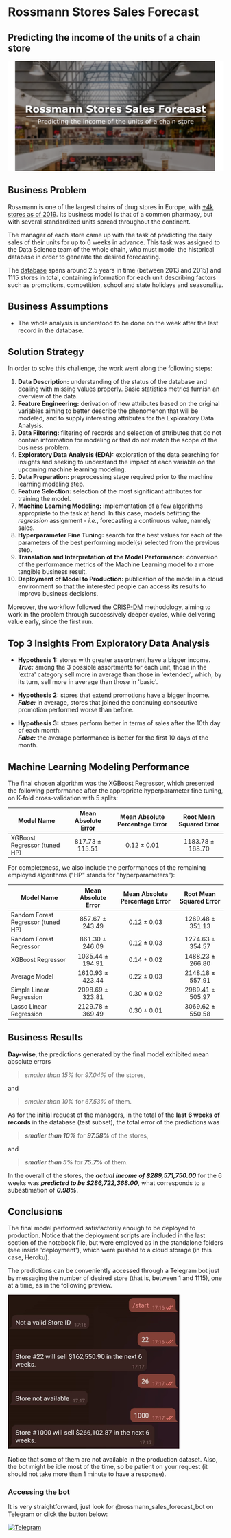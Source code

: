 # Rossmann Stores Sales Forecast

## Predicting the income of the units of a chain store

![](cover.png)

## Business Problem

Rossmann is one of the largest chains of drug stores in Europe, with [+4k stores as of 2019](https://www.retail-index.com/sectors/personalcareretailersineurope.aspx). Its business model is that of a common pharmacy, but with several standardized units spread throughout the continent.

The manager of each store came up with the task of predicting the daily sales of their units for up to 6 weeks in advance. This task was assigned to the Data Science team of the whole chain, who must model the historical database in order to generate the desired forecasting. 

The [database](https://www.kaggle.com/c/rossmann-store-sales) spans around 2.5 years in time (between 2013 and 2015) and 1115 stores in total, containing information for each unit describing factors such as promotions, competition, school and state holidays and seasonality.

## Business Assumptions

- The whole analysis is understood to be done on the week after the last record in the database.

## Solution Strategy

In order to solve this challenge, the work went along the following steps:
1. **Data Description:** understanding of the status of the database and dealing with missing values properly. Basic statistics metrics furnish an overview of the data.  
2. **Feature Engineering:** derivation of new attributes based on the original variables aiming to better describe the phenomenon that will be modeled, and to supply interesting attributes for the Exploratory Data Analysis.
3. **Data Filtering:** filtering of records and selection of attributes that do not contain information for modeling or that do not match the scope of the business problem.
4. **Exploratory Data Analysis (EDA):** exploration of the data searching for insights and seeking to understand the impact of each variable on the upcoming machine learning modeling.
5. **Data Preparation:** preprocessing stage required prior to the machine learning modeling step.
6. **Feature Selection:** selection of the most significant attributes for training the model.
7. **Machine Learning Modeling:** implementation of a few algorithms appropriate to the task at hand. In this case, models befitting the *regression* assignment - *i.e.*, forecasting a continuous value, namely sales.
8. **Hyperparameter Fine Tuning:** search for the best values for each of the parameters of the best performing model(s) selected from the previous step.
9. **Translation and Interpretation of the Model Performance:** conversion of the performance metrics of the Machine Learning model to a more tangible business result.
10. **Deployment of Model to Production:** publication of the model in a cloud environment so that the interested people can access its results to improve business decisions.

Moreover, the workflow followed the [CRISP-DM](https://www.datascience-pm.com/crisp-dm-2/) methodology, aiming to work in the problem through successively deeper cycles, while delivering value early, since the first run. 

## Top 3 Insights From Exploratory Data Analysis

- **Hypothesis 1:** stores with greater assortment have a bigger income.  
   ***True:*** among the 3 possible assortments for each unit, those in the 'extra' category sell more in average than those in 'extended', which, by its turn, sell more in average than those in 'basic'.

- **Hypothesis 2:** stores that extend promotions have a bigger income.  
   ***False:*** in average, stores that joined the continuing consecutive promotion performed worse than before.

- **Hypothesis 3:** stores perform better in terms of sales after the 10th day of each month.  
   ***False:*** the average performance is better for the first 10 days of the month.

## Machine Learning Modeling Performance

The final chosen algorithm was the XGBoost Regressor, which presented the following performance after the appropriate hyperparameter fine tuning, on K-fold cross-validation with 5 splits:  

| Model Name | Mean Absolute Error | Mean Absolute Percentage Error | Root Mean Squared Error |
| ---- | :----: | :----: | :----: |
| XGBoost Regressor (tuned HP) | 817.73 &pm; 115.51 | 0.12 &pm; 0.01 | 1183.78 &pm; 168.70 |

For completeness, we also include the performances of the remaining employed algorithms ("HP" stands for "hyperparameters"):

| Model Name | Mean Absolute Error | Mean Absolute Percentage Error | Root Mean Squared Error |
| ---- | :----: | :----: | :----: |
| Random Forest Regressor (tuned HP) | 857.67 &pm; 243.49 | 0.12 &pm; 0.03| 1269.48 &pm; 351.13 |
| Random Forest Regressor|	861.30 &pm; 246.09	| 0.12 &pm; 0.03 | 1274.63 &pm; 354.57 |
| XGBoost Regressor	| 1035.44 &pm; 194.91	| 0.14 &pm; 0.02 | 1488.23 &pm; 266.80 |
| Average Model | 1610.93 &pm; 423.44	| 0.22 &pm; 0.03 | 2148.18 &pm; 557.91 |
| Simple Linear Regression | 2098.69 &pm; 323.81 | 0.30 &pm; 0.02 | 2989.41 &pm; 505.97 |
| Lasso Linear Regression |	2129.78 &pm; 369.49 | 0.30 &pm; 0.01 | 3069.62 &pm; 550.58 |

## Business Results	

**Day-wise**, the predictions generated by the final model exhibited mean absolute errors

> *smaller than 15%* for *97.04%* of the stores, 

and 

> *smaller than 10%* for *67.53%* of them.

As for the initial request of the managers, in the total of the **last 6 weeks of records** in the database (test subset), the total error of the predictions was
> ***smaller than 10%*** for ***97.58%*** of the stores,

and

> ***smaller than 5%*** for ***75.7%*** of them.

In the overall of the stores, the ***actual income of $289,571,750.00*** for the 6 weeks was ***predicted to be $286,722,368.00***, what corresponds to a subestimation of ***0.98%***.

## Conclusions

The final model performed satisfactorily enough to be deployed to production. Notice that the deployment scripts are included in the last section of the notebook file, but were employed as in the standalone folders (see inside 'deployment'), which were pushed to a cloud storage (in this case, Heroku).

The predictions can be conveniently accessed through a Telegram bot just by messaging the number of desired store (that is, between 1 and 1115), one at a time, as in the following preview.

<img src="deployment_bot_screenshot.jpg" width="400"/>

Notice that some of them are not available in the production dataset. Also, the bot might be idle most of the time, so be patient on your request (it should not take more than 1 minute to have a response).

### Accessing the bot

It is very straightforward, just look for @rossmann_sales_forecast_bot on Telegram or click the button below:

[<img alt="Telegram" src="https://img.shields.io/badge/Telegram-2CA5E0?style=for-the-badge&logo=telegram&logoColor=white"/>](https://t.me/rossmann_sales_forecast_bot)
